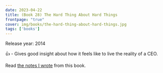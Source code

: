 ```yaml
---
date: 2023-04-22
title: (Book 28) The Hard Thing About Hard Things
frontpage: "true"
cover: img/books/the-hard-thing-about-hard-things.jpg
tags: ['books']
---
```


Release year: 2014

👍 - Gives good insight about how it feels like to live the reality of a CEO.

Read [the notes I wrote](/books/the-hard-thing-about-hard-things.pdf) from this book.
